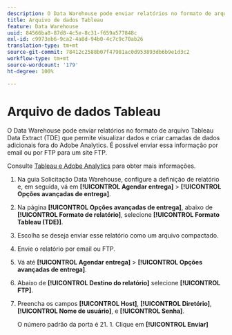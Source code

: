 ```yaml
---
description: O Data Warehouse pode enviar relatórios no formato de arquivo Tableau Data Extract (TDE) que permite visualizar dados e criar camadas de dados adicionais fora do Adobe Analytics. É possível enviar essa informação por email ou por FTP para um site FTP.
title: Arquivo de dados Tableau
feature: Data Warehouse
uuid: 84566ba8-87d8-4c5e-8c31-f659a577848c
exl-id: c9973eb6-9ca2-4a8d-94b0-4c7c9c70ab26
translation-type: tm+mt
source-git-commit: 78412c2588b07f47981ac0d953893db6b9e1d3c2
workflow-type: tm+mt
source-wordcount: '179'
ht-degree: 100%

---
```


# Arquivo de dados Tableau

O Data Warehouse pode enviar relatórios no formato de arquivo Tableau Data Extract (TDE) que permite visualizar dados e criar camadas de dados adicionais fora do Adobe Analytics. É possível enviar essa informação por email ou por FTP para um site FTP.

Consulte [Tableau e Adobe Analytics](https://www.tableausoftware.com/about/blog/2014/3/tableau-and-adobe-analytics-digital-marketing-gets-even-more-awesome-29491) para obter mais informações.

1. Na guia Solicitação Data Warehouse, configure a definição de relatório e, em seguida, vá em **[!UICONTROL Agendar entrega]** > **[!UICONTROL Opções avançadas de entrega]**.
1. Na página **[!UICONTROL Opções avançadas de entrega]**, abaixo de **[!UICONTROL Formato de relatório]**, selecione **[!UICONTROL Formato Tableau (TDE)]**.
1. Escolha se deseja enviar esse relatório como um arquivo compactado.
1. Envie o relatório por email ou FTP.

1. Vá até **[!UICONTROL Agendar entrega]** > **[!UICONTROL Opções avançadas de entrega]**.
1. Abaixo de **[!UICONTROL Destino do relatório]** selecione **[!UICONTROL FTP]**.
1. Preencha os campos **[!UICONTROL Host]**, **[!UICONTROL Diretório]**, **[!UICONTROL Nome de usuário]**, e **[!UICONTROL Senha]**.

   O número padrão da porta é 21. 1. Clique em **[!UICONTROL Enviar]**
